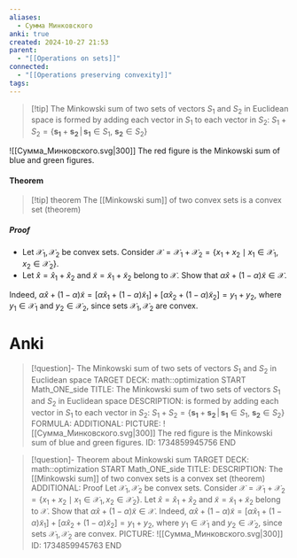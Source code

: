 ```yaml
---
aliases:
  - Сумма Минковского
anki: true
created: 2024-10-27 21:53
parent:
  - "[[Operations on sets]]"
connected:
  - "[[Operations preserving convexity]]"
tags:
---
```


> [!tip] The Minkowski sum of two sets of vectors $S_1$ and $S_2$ in Euclidean space 
is formed by adding each vector in $S_1$ to each vector in $S_2$:
$S_1+S_2=\{\mathbf {s_1} +\mathbf {s_2} \,|\,\mathbf {s_1} \in S_1,\ \mathbf {s_2} \in S_2\}$



![[Сумма_Минковского.svg|300]]
The red figure is the Minkowski sum of blue and green figures.


#### Theorem
> [!tip] theorem
The [[Minkowski sum]] of two convex sets is a convex set (theorem)

##### Proof
- Let $\mathcal{X}_1, \mathcal{X}_2$ be convex sets. Consider $\mathcal{X} = \mathcal{X}_1 + \mathcal{X}_2 = \{x_1 + x_2 \mid x_1 \in \mathcal{X}_1, x_2 \in \mathcal{X}_2\}$.
- Let $\hat{x} = \hat{x}_1 + \hat{x}_2$ and $\tilde{x} = \tilde{x}_1 + \tilde{x}_2$ belong to $\mathcal{X}$. Show that $\alpha \hat{x} + (1-\alpha) \tilde{x} \in \mathcal{X}$.
  
Indeed, $\alpha \hat{x} + (1-\alpha) \tilde{x} = [\alpha \hat{x}_1 + (1-\alpha) \tilde{x}_1] + [\alpha \hat{x}_2 + (1-\alpha) \tilde{x}_2] = y_1 + y_2,$ where $y_1 \in \mathcal{X}_1$ and $y_2 \in \mathcal{X}_2$, since sets $\mathcal{X}_1, \mathcal{X}_2$ are convex.

# Anki
> [!question]- The Minkowski sum of two sets of vectors $S_1$ and $S_2$ in Euclidean space 
TARGET DECK: math::optimization
START
Math_ONE_side
TITLE: The Minkowski sum of two sets of vectors $S_1$ and $S_2$ in Euclidean space 
DESCRIPTION: is formed by adding each vector in $S_1$ to each vector in $S_2$:
$S_1+S_2=\{\mathbf {s_1} +\mathbf {s_2} \,|\,\mathbf {s_1} \in S_1,\ \mathbf {s_2} \in S_2\}$
FORMULA: 
ADDITIONAL:
PICTURE: ![[Сумма_Минковского.svg|300]]
The red figure is the Minkowski sum of blue and green figures.
ID: 1734859945756
END

> [!question]- Theorem about Minkowski sum
TARGET DECK: math::optimization
START
Math_ONE_side
TITLE: 
DESCRIPTION: The [[Minkowski sum]] of two convex sets is a convex set (theorem)
ADDITIONAL:
Proof
Let $\mathcal{X}_1, \mathcal{X}_2$ be convex sets. Consider $\mathcal{X} = \mathcal{X}_1 + \mathcal{X}_2 = \{x_1 + x_2 \mid x_1 \in \mathcal{X}_1, x_2 \in \mathcal{X}_2\}$.
Let $\hat{x} = \hat{x}_1 + \hat{x}_2$ and $\tilde{x} = \tilde{x}_1 + \tilde{x}_2$ belong to $\mathcal{X}$. Show that $\alpha \hat{x} + (1-\alpha) \tilde{x} \in \mathcal{X}$.
Indeed, $\alpha \hat{x} + (1-\alpha) \tilde{x} = [\alpha \hat{x}_1 + (1-\alpha) \tilde{x}_1] + [\alpha \hat{x}_2 + (1-\alpha) \tilde{x}_2] = y_1 + y_2,$ where $y_1 \in \mathcal{X}_1$ and $y_2 \in \mathcal{X}_2$, since sets $\mathcal{X}_1, \mathcal{X}_2$ are convex.
PICTURE: ![[Сумма_Минковского.svg|300]]
ID: 1734859945763
END